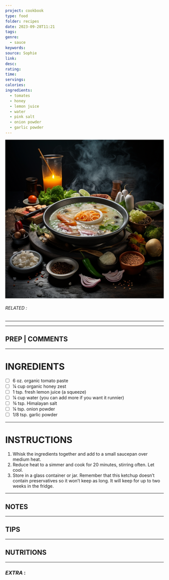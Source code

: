 ```yaml
---
project: cookbook
type: food
folder: recipes
date: 2023-09-28T11:21
tags: 
genre:
  - sauce
keywords: 
source: Sophie
link: 
desc: 
rating: 
time: 
servings: 
calories: 
ingredients:
  - tomates
  - honey
  - lemon juice
  - water
  - pink salt
  - onion powder
  - garlic powder
---
```


![IMAGE](_default.png)

###### *RELATED* : 
---


---
## PREP | COMMENTS



---
# INGREDIENTS

- [ ] 6 oz. organic tomato paste
- [ ] ¼ cup organic honey zest
- [ ] 1 tsp. fresh lemon juice (a squeeze)
- [ ] ¼ cup water (you can add more if you want it runnier)
- [ ] ¾ tsp. Himalayan salt
- [ ] ¼ tsp. onion powder
- [ ] 1/8 tsp. garlic powder

---
# INSTRUCTIONS

1. Whisk the ingredients together and add to a small saucepan over medium heat.
2. Reduce heat to a simmer and cook for 20 minutes, stirring often. Let cool.
3. Store in a glass container or jar. Remember that this ketchup doesn’t contain preservatives so it won’t keep as long. It will keep for up to two weeks in the fridge.

---
## NOTES



---
## TIPS



---
## NUTRITIONS



---
### *EXTRA* :



